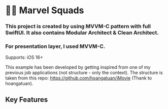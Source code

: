 # 🦸‍♂️ Marvel Squads

### This project is created by using MVVM-C pattern with full SwiftUI. It also contains Modular Architect & Clean Architect. 
### For presentation layer, I used MVVM-C. 

Supports: iOS 16+

This example has been developed by getting inspired from one of my previous job applications (not structure - only the context). The structure is taken from 
this repo: https://github.com/hoangatuan/iMovie (Thank to hoangatuan). 

## Key Features






